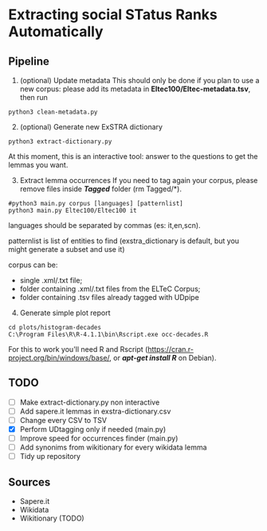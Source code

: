 # Extracting social STatus Ranks Automatically

## Pipeline

1. (optional) Update metadata
This should only be done if you plan to use a new corpus: please add its metadata in **Eltec100/Eltec-metadata.tsv**, then run
```
python3 clean-metadata.py
```

2. (optional) Generate new ExSTRA dictionary
```
python3 extract-dictionary.py
```
At this moment, this is an interactive tool: answer to the questions to get the lemmas you want.

3. Extract lemma occurrences
If you need to tag again your corpus, please remove files inside ***Tagged*** folder (rm Tagged/*).
```
#python3 main.py corpus [languages] [patternlist]
python3 main.py Eltec100/Eltec100 it
```
languages should be separated by commas (es: it,en,scn).

patternlist is list of entities to find (exstra_dictionary is default, but you might generate a subset and use it)

corpus can be:
* single .xml/.txt file;
* folder containing .xml/.txt files from the ELTeC Corpus;
* folder containing .tsv files already tagged with UDpipe

4. Generate simple plot report
```
cd plots/histogram-decades
C:\Program Files\R\R-4.1.1\bin\Rscript.exe occ-decades.R
```
For this to work you'll need R and Rscript (https://cran.r-project.org/bin/windows/base/, or ***apt-get install R*** on Debian).

## TODO
- [ ] Make extract-dictionary.py non interactive
- [ ] Add sapere.it lemmas in exstra-dictionary.csv
- [ ] Change every CSV to TSV
- [x] Perform UDtagging only if needed (main.py)
- [ ] Improve speed for occurrences finder (main.py)
- [ ] Add synonims from wikitionary for every wikidata lemma
- [ ] Tidy up repository

## Sources
* Sapere.it
* Wikidata
* Wikitionary (TODO)
